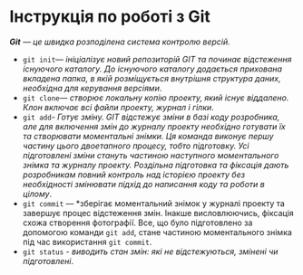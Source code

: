 # Інструкція по роботі з Git
 ***Git** — це швидка розподілена система контролю версій.*
* ```git init```— *ініціалізує новий репозиторій GIT та починає відстеження існуючого каталогу. До існуючого каталогу додається прихована вкладена папка, в якій розміщується внутрішня структура даних, необхідна для керування версіями*.
* ```git clone```— *створює локальну копію проекту, який існує віддалено. Клон включає всі файли проекту, журнал і гілки*.
* ```git add```- *Готує зміну. GIT відстежує зміни в базі коду розробника, але для включення змін до журналу проекту необхідно готувати їх та створювати моментальні знімки. Ця команда виконує першу частину цього двоетапного процесу, тобто підготовку. Усі підготовлені зміни стануть частиною наступного моментального знімка та журналу проекту. Роздільна підготовка та фіксація дають розробникам повний контроль над історією проекту без необхідності змінювати підхід до написання коду та роботи в цілому*.
* ```git commit``` — *зберігає моментальний знімок у журналі проекту та завершує процес відстеження змін. Інакше висловлюючись, фіксація схожа створення фотографії. Все, що було підготовлено за допомогою команди ``git add``, стане частиною моментального знімка під час використання ``git commit``.
* ```git status``` - *виводить стан змін: які не відстежуються, змінені чи підготовлені*.
